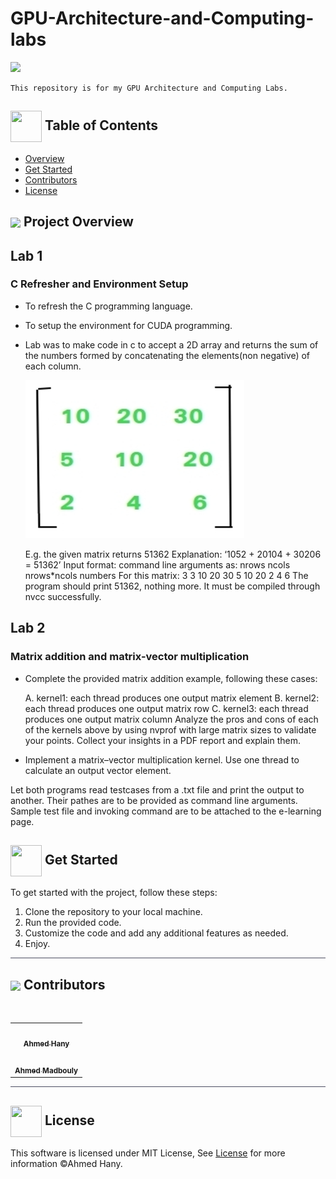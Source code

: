 # GPU-Architecture-and-Computing-labs

<img src="https://media3.giphy.com/media/v1.Y2lkPTc5MGI3NjExd2tkMDhlbHh1NjVveTYxMHllenpob3lzcW1seWFvbDY2ZnBleHR2cyZlcD12MV9pbnRlcm5hbF9naWZfYnlfaWQmY3Q9Zw/xTiJ4cVWew0klLuY96/giphy.gif"/>

    This repository is for my GPU Architecture and Computing Labs.

## <img align= center width=50px height=50px src="https://user-images.githubusercontent.com/71986226/154075883-2a5679d2-b411-448f-b423-9565babf35aa.gif"> Table of Contents
- <a href ="#Overview">Overview</a>
- <a href ="#started"> Get Started</a>
- <a href ="#contributors">Contributors</a>
- <a href ="#license">License</a>

## <img align="center"  height =50px src="https://user-images.githubusercontent.com/71986226/154076110-1233d7a8-92c2-4d79-82c1-30e278aa518a.gif"> Project Overview <a id = "Overview"></a>

## Lab 1

### C Refresher and Environment Setup

- To refresh the C programming language.
- To setup the environment for CUDA programming.
- Lab was to make code in c to accept a 2D array and returns the sum of the numbers formed by concatenating the elements(non negative) of each column.

  ![lab1_0](images/lab1_0.png)
  
  E.g. the given matrix returns 51362
  Explanation: ‘1052 + 20104 + 30206 = 51362’
  Input format: command line arguments as:
  nrows ncols nrows*ncols numbers
  For this matrix: 3 3 10 20 30 5 10 20 2 4 6
  The program should print 51362, nothing more. It must be compiled through nvcc successfully.

## Lab 2

### Matrix addition and matrix-vector multiplication

- Complete the provided matrix addition example, following these cases:

  A.   kernel1: each thread produces one output matrix element
  B.   kernel2: each thread produces one output matrix row
  C.   kernel3: each thread produces one output matrix column
  Analyze the pros and cons of each of the kernels above by using nvprof with large matrix sizes to validate your points. Collect your insights in a PDF report and explain them.

- Implement a matrix–vector multiplication kernel. Use one thread to calculate an output vector element.

Let both programs read testcases from a .txt file and print the output to another. Their pathes are to be provided as command line arguments. Sample test file and invoking command are to be attached to the e-learning page.

## <img  align= center width=50px height=50px src="https://c.tenor.com/HgX89Yku5V4AAAAi/to-the-moon.gif"> Get Started <a id = "started"></a>

To get started with the project, follow these steps:

1. Clone the repository to your local machine.
2. Run the provided code.
3. Customize the code and add any additional features as needed.
4. Enjoy.

<hr style="background-color: #4b4c60"></hr>
<a id ="Contributors"></a>

## <img align="center"  height =60px src="https://user-images.githubusercontent.com/63050133/156777293-72a6e681-2582-4a9d-ad92-09d1181d47c7.gif"> Contributors <a id ="contributors"></a>

<br>
<table >
  <tr>
        <td align="center"><a href="https://github.com/Ahmed-H300"><img src="https://avatars.githubusercontent.com/u/67925988?v=4" width="150px;" alt=""/><br /><sub><b>Ahmed Hany</b></sub></a><br /></td>
  </tr>
  <tr>
        <td align="center"><a href="https://github.com/ahmedmadbouly186"><img src="https://avatars.githubusercontent.com/u/66012617?v=4" width="150px;" alt=""/><br /><sub><b>Ahmed Madbouly</b></sub></a><br /></td>
  </tr>
</table>

<hr style="background-color: #4b4c60"></hr>

## <img  align= center width=50px height=50px src="https://media1.giphy.com/media/ggoKD4cFbqd4nyugH2/giphy.gif?cid=6c09b9527jpi8kfxsj6eswuvb7ay2p0rgv57b7wg0jkihhhv&rid=giphy.gif&ct=s"> License <a id = "license"></a>
This software is licensed under MIT License, See [License](https://github.com/Ahmed-H300/GPU-Architecture-and-Computing-labs/blob/main/LICENSE) for more information ©Ahmed Hany.
